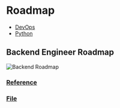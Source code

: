 # Roadmap

- [DevOps](DevOps.md)
- [Python](./Python.md)

## Backend Engineer Roadmap
![Backend Roadmap](./resources/backend.jpg)

### [Reference](https://roadmap.sh/backend)
### [File](./resources/backend.pdf)